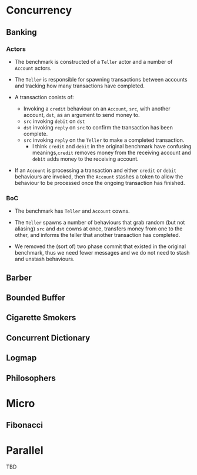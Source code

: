 # Concurrency
## Banking

### Actors
* The benchmark is constructed of a `Teller` actor and a number of `Account` actors.

* The `Teller` is responsible for spawning transactions between accounts and tracking how many transactions have completed.
* A transaction conists of:
  * Invoking a `credit` behaviour on an `Account`, `src`, with another account, `dst`, as an argument to send money to.
  * `src` invoking `debit` on `dst`
  * `dst` invoking `reply` on `src` to confirm the transaction has been complete.
  * `src` invoking `reply` on the `Teller` to make a completed transaction.
    * I think `credit` and `debit` in the original benchmark have confusing meanings,`credit` removes money from the receiving account and `debit` adds money to the receiving account.
* If an `Account` is processing a transaction and either `credit` or `debit` behaviours are invoked, then the `Account` stashes a token to allow the behaviour to be processed once the ongoing transaction has finished.

### BoC
* The benchmark has `Teller` and `Account` cowns.

* The `Teller` spawns a number of behaviours that grab random (but not aliasing) `src` and `dst` cowns at once, transfers money from one to the other, and informs the teller that another transaction has completed.

* We removed the (sort of) two phase commit that existed in the original benchmark, thus we need fewer messages and we do not need to stash and unstash behaviours.

## Barber

## Bounded Buffer

## Cigarette Smokers

## Concurrent Dictionary

## Logmap

## Philosophers

# Micro
## Fibonacci

# Parallel

TBD